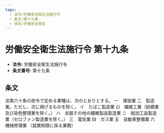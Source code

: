 ```yaml
---
tags:
  - 法令/労働安全衛生法施行令
  - 条文/第十九条
  - 体系/労働安全衛生
---
```

# 労働安全衛生法施行令 第十九条

- **法令:** 労働安全衛生法施行令
- **条文番号:** 第十九条

## 条文
法第六十条の政令で定める業種は、次のとおりとする。
一　建設業
二　製造業。ただし、次に掲げるものを除く。
イ　たばこ製造業
ロ　繊維工業（紡績業及び染色整理業を除く。）
ハ　衣服その他の繊維製品製造業
ニ　紙加工品製造業（セロファン製造業を除く。）
三　電気業
四　ガス業
五　自動車整備業
六　機械修理業
（就業制限に係る業務）

